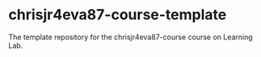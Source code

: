 # chrisjr4eva87-course-template
The template repository for the chrisjr4eva87-course course on Learning Lab.
